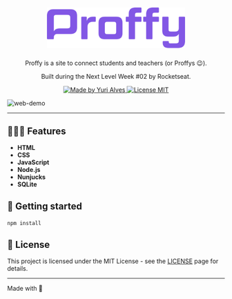 <h1 align="center">
<br>
  <img src="public/images/logo-purple.svg" alt="Proffy" width="320">
<br>
</h1>

<p align="center">Proffy is a site  to connect students and teachers (or Proffys 😉).</p>
<p align="center">Built during the Next Level Week #02 by Rocketseat.</p>

<p align="center">
  <a href="https://linkedin.com/in/yuripiresalves">
    <img src="https://img.shields.io/badge/made%20by-Yuri%20Alves-%238257E5" alt="Made by Yuri Alves">
  </a>
  
  <a href="https://opensource.org/licenses/MIT">
    <img src="https://img.shields.io/badge/License-MIT-%238257E5.svg" alt="License MIT">
  </a>
</p>

[//]: # (Add your gifs/images here:)
<div>
  <img src="https://ibb.co/XjnTY42" alt="web-demo" height="370">
<!--   <img src="https://i.ibb.co/KFp5xvY/mobile.gif" alt="mobile-demo" height="370"> -->
</div>

<hr />

## 👨🏻‍🏫 Features
[//]: # (Add the features of your project here:)

-  **HTML**
-  **CSS** 
-  **JavaScript** 
-  **Node.js** 
-  **Nunjucks** 
-  **SQLite**

## 🚀 Getting started

`npm install`


## 📝 License

This project is licensed under the MIT License - see the [LICENSE](https://opensource.org/licenses/MIT) page for details.

---

Made with 💜 

